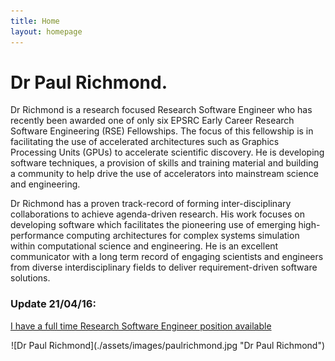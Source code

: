 ```yaml
---
title: Home
layout: homepage
---
```


# Dr Paul Richmond.

Dr Richmond is a research focused Research Software Engineer who has recently been awarded one of only six EPSRC Early Career Research Software Engineering (RSE) Fellowships. The focus of this fellowship is in facilitating the use of accelerated architectures such as Graphics Processing Units (GPUs) to accelerate scientific discovery. He is developing software techniques, a provision of skills and training material and building a community to help drive the use of accelerators into mainstream science and engineering.

Dr Richmond has a proven track-record of forming inter-disciplinary collaborations to achieve agenda-driven research. His work focuses on developing software which facilitates the pioneering use of emerging high-performance computing architectures for complex systems simulation within computational science and engineering. He is an excellent communicator with a long term record of engaging scientists and engineers from diverse interdisciplinary fields to deliver requirement-driven software solutions.

### Update 21/04/16: 
[I have a full time Research Software Engineer position available](./teaching/postitions)


<div style="text-align:center" markdown="1">
![Dr Paul Richmond](./assets/images/paulrichmond.jpg "Dr Paul Richmond")
</div>
